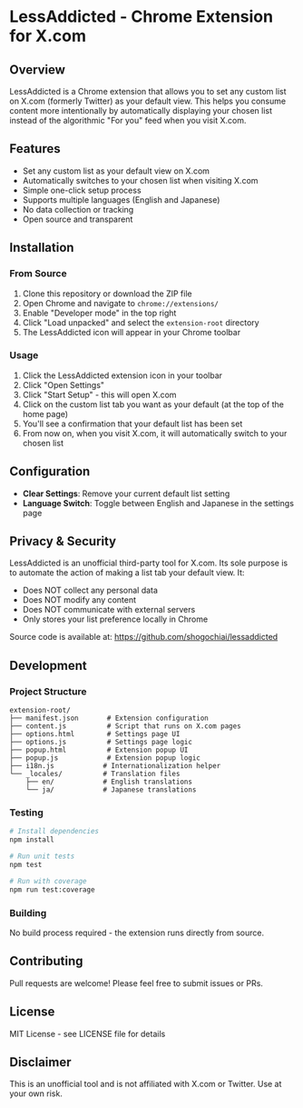 # LessAddicted - Chrome Extension for X.com

## Overview
LessAddicted is a Chrome extension that allows you to set any custom list on X.com (formerly Twitter) as your default view. This helps you consume content more intentionally by automatically displaying your chosen list instead of the algorithmic "For you" feed when you visit X.com.

## Features
- Set any custom list as your default view on X.com
- Automatically switches to your chosen list when visiting X.com
- Simple one-click setup process
- Supports multiple languages (English and Japanese)
- No data collection or tracking
- Open source and transparent

## Installation

### From Source
1. Clone this repository or download the ZIP file
2. Open Chrome and navigate to `chrome://extensions/`
3. Enable "Developer mode" in the top right
4. Click "Load unpacked" and select the `extension-root` directory
5. The LessAddicted icon will appear in your Chrome toolbar

### Usage
1. Click the LessAddicted extension icon in your toolbar
2. Click "Open Settings" 
3. Click "Start Setup" - this will open X.com
4. Click on the custom list tab you want as your default (at the top of the home page)
5. You'll see a confirmation that your default list has been set
6. From now on, when you visit X.com, it will automatically switch to your chosen list

## Configuration
- **Clear Settings**: Remove your current default list setting
- **Language Switch**: Toggle between English and Japanese in the settings page

## Privacy & Security
LessAddicted is an unofficial third-party tool for X.com. Its sole purpose is to automate the action of making a list tab your default view. It:
- Does NOT collect any personal data
- Does NOT modify any content
- Does NOT communicate with external servers
- Only stores your list preference locally in Chrome

Source code is available at: https://github.com/shogochiai/lessaddicted

## Development

### Project Structure
```
extension-root/
├── manifest.json       # Extension configuration
├── content.js          # Script that runs on X.com pages
├── options.html        # Settings page UI
├── options.js          # Settings page logic
├── popup.html          # Extension popup UI
├── popup.js            # Extension popup logic
├── i18n.js            # Internationalization helper
└── _locales/          # Translation files
    ├── en/            # English translations
    └── ja/            # Japanese translations
```

### Testing
```bash
# Install dependencies
npm install

# Run unit tests
npm test

# Run with coverage
npm run test:coverage
```

### Building
No build process required - the extension runs directly from source.

## Contributing
Pull requests are welcome! Please feel free to submit issues or PRs.

## License
MIT License - see LICENSE file for details

## Disclaimer
This is an unofficial tool and is not affiliated with X.com or Twitter. Use at your own risk.